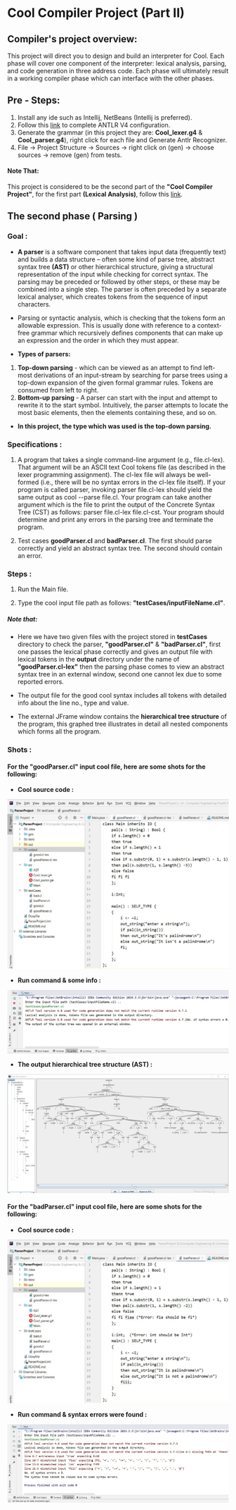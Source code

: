 # Cool Compiler Project (Part II)
## Compiler's project overview:

This project will direct you to design and build an interpreter for Cool. Each phase will cover one component of the interpreter:    lexical analysis, parsing, and code generation in three address code. Each phase will ultimately result in a working compiler phase which can interface with the other phases.

## Pre - Steps:
1) Install any ide such as Intellij, NetBeans (Intellij is preferred).
2) Follow this [link](https://docs.google.com/document/d/1LZq93o6nc8j_m212T5monJFApjqdmuyK8uvRKLwuCok/edit) to complete ANTLR V4 configuration.
3) Generate the grammar (in this project they are: **Cool_lexer.g4** & **Cool_parser.g4**), right click for each file and Generate Antlr Recognizer.
4) File -> Project Structure -> Sources -> right click on (gen) -> choose sources -> remove (gen) from tests.

#### Note That:
This project is considered to be the second part of the **"Cool Compiler Project"**, for the first part **(Lexical Analysis)**, follow this [link](https://github.com/KarimMohamedTalaat/CompilerProjects/tree/master/lexerProject).

## The second phase ( Parsing )
### Goal :
- **A parser** is a software component that takes input data (frequently text) and builds a data structure – often some kind of parse tree, abstract syntax tree **(AST)** or other hierarchical structure, giving a structural representation of the input while checking for correct syntax. The parsing may be preceded or followed by other steps, or these may be combined into a single step. The parser is often preceded by a separate lexical analyser, which creates tokens from the sequence of input characters.

- Parsing or syntactic analysis, which is checking that the tokens form an allowable expression. This is usually done with reference to a context-free grammar which recursively defines components that can make up an expression and the order in which they must appear. 

- **Types of parsers:** 
1) **Top-down parsing** - which can be viewed as an attempt to find left-most derivations of an input-stream by searching for parse trees using a top-down expansion of the given formal grammar rules. Tokens are consumed from left to right.
2) **Bottom-up parsing** - A parser can start with the input and attempt to rewrite it to the start symbol. Intuitively, the parser attempts to locate the most basic elements, then the elements containing these, and so on.
- **In this project, the type which was used is the top-down parsing.**

### Specifications :
1) A program that takes a single command-line argument (e.g., file.cl-lex). That argument will be an ASCII text Cool tokens file (as described in the lexer programming assignment). The cl-lex file will always be well-formed (i.e., there will be no syntax errors in the cl-lex file itself). If your program is called parser, invoking parser file.cl-lex should yield the same output as cool --parse file.cl. Your program can take another argument which is the file to print the output of the Concrete Syntax Tree (CST) as follows: parser file.cl-lex file.cl-cst. Your program should determine and print any errors in the parsing tree and terminate the program.

2) Test cases **goodParser.cl** and **badParser.cl**. The first should parse correctly and yield an abstract syntax tree. The second should contain an error.

### Steps :
1) Run the Main file.

2) Type the cool input file path as follows: **"testCases/inputFileName.cl"**.
##### Note that:
* Here we have two given files with the project stored in **testCases** directory to check the parser, **"goodParser.cl"** & **"badParser.cl"**, first one passes the lexical phase correctly and gives an output file with lexical tokens in the **output** directory under the name of **"goodParser.cl-lex"** then the parsing phase comes to view an abstract syntax tree in an external window, second one cannot lex due to some reported errors.

* The output file for the good cool syntax includes all tokens with detailed info about the line no., type and value.

* The external JFrame window contains the **hierarchical tree structure** of the program, this graphed tree illustrates in detail all nested components which forms all the program.
### Shots :
#### For the **"goodParser.cl"** input cool file, here are some shots for the following:
- **Cool source code :**

![](shots/goodparsercode.jpg)

- **Run command & some info :**

![](shots/goodparserrun.jpg)

- **The output hierarchical tree structure (AST) :**

![](shots/goodparsertree.jpg)


#### For the **"badParser.cl"** input cool file, here are some shots for the following:
- **Cool source code :**

![](shots/badparsercode.jpg)

- **Run command & syntax errors were found :**

![](shots/badparserrun.jpg)


